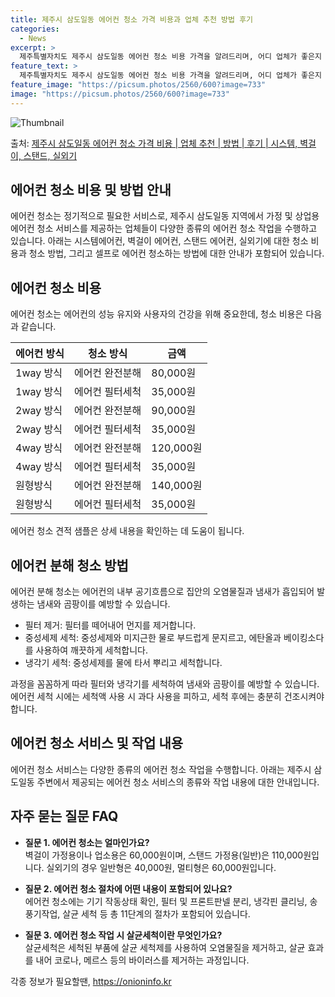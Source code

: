 ```yaml
---
title: 제주시 삼도일동 에어컨 청소 가격 비용과 업체 추천 방법 후기
categories:
  - News
excerpt: >
  제주특별자치도 제주시 삼도일동 에어컨 청소 비용 가격을 알려드리며, 어디 업체가 좋은지 후기를 통해 알아보겠습니다. 현재 글에서는 시스템, 벽걸이, 스탠드, 실외기 각각에 대해 청소 비용이 나와 있으니 참고하시면 되겠습니다. 에어컨 분해 청소 방법 보기 👈 클릭셀프 에어컨 청소 방법 보기👈 클릭제주시 삼도일동 에어컨 청소 비용시스템에어컨 방식클리닝방식금액1way 방식에어컨 완전분해80,000원1way 방식에어컨 필터세척35,000원2way 방식에어컨 완전분해90,000원2way 방식에어컨 필터세척35,000원4way 방식에어컨 완전분해120,000원4way 방식에어컨 필터세척35,000원원형방식에어컨 완전분해140,000원원형방식에어컨 필터세척35,000원에어컨 청소 견적 샘플 보기 👈 클릭에어컨 냄새의..
feature_text: >
  제주특별자치도 제주시 삼도일동 에어컨 청소 비용 가격을 알려드리며, 어디 업체가 좋은지 후기를 통해 알아보겠습니다. 현재 글에서는 시스템, 벽걸이, 스탠드, 실외기 각각에 대해 청소 비용이 나와 있으니 참고하시면 되겠습니다. 에어컨 분해 청소 방법 보기 👈 클릭셀프 에어컨 청소 방법 보기👈 클릭제주시 삼도일동 에어컨 청소 비용시스템에어컨 방식클리닝방식금액1way 방식에어컨 완전분해80,000원1way 방식에어컨 필터세척35,000원2way 방식에어컨 완전분해90,000원2way 방식에어컨 필터세척35,000원4way 방식에어컨 완전분해120,000원4way 방식에어컨 필터세척35,000원원형방식에어컨 완전분해140,000원원형방식에어컨 필터세척35,000원에어컨 청소 견적 샘플 보기 👈 클릭에어컨 냄새의..
feature_image: "https://picsum.photos/2560/600?image=733"
image: "https://picsum.photos/2560/600?image=733"
---
```


![Thumbnail](https://img1.daumcdn.net/thumb/R800x0/?scode=mtistory2&fname=https%3A%2F%2Fblog.kakaocdn.net%2Fdn%2FH72Rd%2FbtsHx7WDOtd%2FgdegsJckE6VYG0YyyosV81%2Fimg.webp)

<p>출처: <a href="https://onioninfo.kr/entry/%EC%A0%9C%EC%A3%BC%EC%8B%9C-%EC%82%BC%EB%8F%84%EC%9D%BC%EB%8F%99-%EC%97%90%EC%96%B4%EC%BB%A8-%EC%B2%AD%EC%86%8C-%EA%B0%80%EA%B2%A9-%EB%B9%84%EC%9A%A9-%EC%97%85%EC%B2%B4-%EC%B6%94%EC%B2%9C-%EB%B0%A9%EB%B2%95-%ED%9B%84%EA%B8%B0-%EC%8B%9C%EC%8A%A4%ED%85%9C-%EB%B2%BD%EA%B1%B8%EC%9D%B4-%EC%8A%A4%ED%83%A0%EB%93%9C-%EC%8B%A4%EC%99%B8%EA%B8%B0" rel="dofollow">제주시 삼도일동 에어컨 청소 가격 비용 | 업체 추천 | 방법 | 후기 | 시스템, 벽걸이, 스탠드, 실외기</a> </p>

## 에어컨 청소 비용 및 방법 안내

에어컨 청소는 정기적으로 필요한 서비스로, 제주시 삼도일동 지역에서 가정 및 상업용 에어컨 청소 서비스를 제공하는 업체들이 다양한 종류의
에어컨 청소 작업을 수행하고 있습니다. 아래는 시스템에어컨, 벽걸이 에어컨, 스탠드 에어컨, 실외기에 대한 청소 비용과 청소 방법, 그리고
셀프로 에어컨 청소하는 방법에 대한 안내가 포함되어 있습니다.

## 에어컨 청소 비용

에어컨 청소는 에어컨의 성능 유지와 사용자의 건강을 위해 중요한데, 청소 비용은 다음과 같습니다.

**에어컨 방식** | **청소 방식** | **금액**  
---|---|---  
1way 방식 | 에어컨 완전분해 | 80,000원  
1way 방식 | 에어컨 필터세척 | 35,000원  
2way 방식 | 에어컨 완전분해 | 90,000원  
2way 방식 | 에어컨 필터세척 | 35,000원  
4way 방식 | 에어컨 완전분해 | 120,000원  
4way 방식 | 에어컨 필터세척 | 35,000원  
원형방식 | 에어컨 완전분해 | 140,000원  
원형방식 | 에어컨 필터세척 | 35,000원  
  
에어컨 청소 견적 샘플은 상세 내용을 확인하는 데 도움이 됩니다.

## 에어컨 분해 청소 방법

에어컨 분해 청소는 에어컨의 내부 공기흐름으로 집안의 오염물질과 냄새가 흡입되어 발생하는 냄새와 곰팡이를 예방할 수 있습니다.

  * 필터 제거: 필터를 떼어내어 먼지를 제거합니다.
  * 중성세제 세척: 중성세제와 미지근한 물로 부드럽게 문지르고, 에탄올과 베이킹소다를 사용하여 깨끗하게 세척합니다.
  * 냉각기 세척: 중성세제를 물에 타서 뿌리고 세척합니다.

과정을 꼼꼼하게 따라 필터와 냉각기를 세척하여 냄새와 곰팡이를 예방할 수 있습니다. 에어컨 세척 시에는 세척액 사용 시 과다 사용을 피하고,
세척 후에는 충분히 건조시켜야 합니다.

## 에어컨 청소 서비스 및 작업 내용

에어컨 청소 서비스는 다양한 종류의 에어컨 청소 작업을 수행합니다. 아래는 제주시 삼도일동 주변에서 제공되는 에어컨 청소 서비스의 종류와
작업 내용에 대한 안내입니다.

## 자주 묻는 질문 FAQ

  * **질문 1. 에어컨 청소는 얼마인가요?**  
벽걸이 가정용이나 업소용은 60,000원이며, 스탠드 가정용(일반)은 110,000원입니다. 실외기의 경우 일반형은 40,000원, 멀티형은
60,000원입니다.

  * **질문 2. 에어컨 청소 절차에 어떤 내용이 포함되어 있나요?**  
에어컨 청소에는 기기 작동상태 확인, 필터 및 프론트판넬 분리, 냉각핀 클리닝, 송풍기작업, 살균 세척 등 총 11단계의 절차가 포함되어
있습니다.

  * **질문 3. 에어컨 청소 작업 시 살균세척이란 무엇인가요?**  
살균세척은 세척된 부품에 살균 세척제를 사용하여 오염물질을 제거하고, 살균 효과를 내어 코로나, 메르스 등의 바이러스를 제거하는 과정입니다.

 

각종 정보가 필요할땐, <a href="https://onioninfo.kr" rel="dofollow">https://onioninfo.kr</a>


